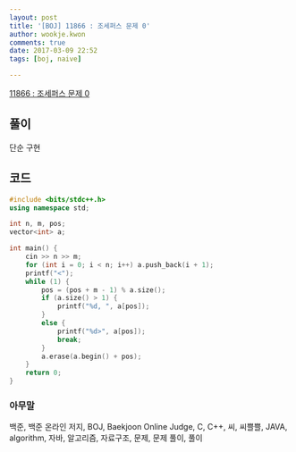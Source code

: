 ```yaml
---
layout: post
title: '[BOJ] 11866 : 조세퍼스 문제 0'
author: wookje.kwon
comments: true
date: 2017-03-09 22:52
tags: [boj, naive]

---
```


[11866 : 조세퍼스 문제 0](https://www.acmicpc.net/problem/11866)

## 풀이

단순 구현  

## 코드

```cpp
#include <bits/stdc++.h>
using namespace std;

int n, m, pos;
vector<int> a;

int main() {
	cin >> n >> m;
	for (int i = 0; i < n; i++) a.push_back(i + 1);
	printf("<");
	while (1) {
		pos = (pos + m - 1) % a.size();
		if (a.size() > 1) {
			printf("%d, ", a[pos]);
		}
		else {
			printf("%d>", a[pos]);
			break;
		}
		a.erase(a.begin() + pos);
	}
	return 0;
}
```

### 아무말  
백준, 백준 온라인 저지, BOJ, Baekjoon Online Judge, C, C++, 씨, 씨쁠쁠, JAVA, algorithm, 자바, 알고리즘, 자료구조, 문제, 문제 풀이, 풀이
